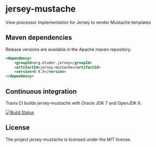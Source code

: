 jersey-mustache
===============

View processor implementation for Jersey to render Mustache templates


Maven dependencies
------------------

Release versions are available in the Apache maven repository.

```xml
<dependency>
    <groupId>org.eluder.jersey</groupId>
    <artifactId>jersey-mustache</artifactId>
    <version>0.9.5</version>
</dependency>
```

Continuous integration
----------------------

Travis CI builds jersey-mustache with Oracle JDK 7 and OpenJDK 6.

[![Build Status](https://travis-ci.org/trautonen/jersey-mustache.png)](https://travis-ci.org/trautonen/jersey-mustache)


License
-------

The project jersey-mustache is licensed under the MIT license.
